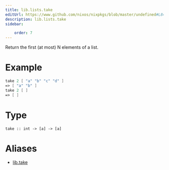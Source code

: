 ```yaml
---
title: lib.lists.take
editUrl: https://www.github.com/nixos/nixpkgs/blob/master/undefined#L842C5
description: lib.lists.take
sidebar:

    order: 7
---
```


Return the first (at most) N elements of a list.

# Example

```nix
take 2 [ "a" "b" "c" "d" ]
=> [ "a" "b" ]
take 2 [ ]
=> [ ]
```

# Type

```
take :: int -> [a] -> [a]
```


# Aliases

- [lib.take](/nix-doc-comments/reference/lib/lib-take)


